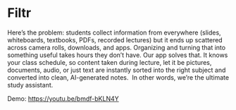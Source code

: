 # Filtr

Here’s the problem: students collect information from everywhere (slides, whiteboards, textbooks, PDFs, recorded lectures) but it ends up scattered across camera rolls, downloads, and apps. Organizing and turning that into something useful takes hours they don’t have. Our app solves that. It knows your class schedule, so content taken during lecture, let it be pictures, documents, audio, or just text are instantly sorted into the right subject and converted into clean, AI-generated notes.  In other words, we’re the ultimate study assistant. 



Demo: https://youtu.be/bmdf-bKLN4Y
